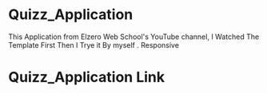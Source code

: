 # Quizz_Application
This Application from Elzero Web School's YouTube channel, I Watched The Template First Then I Trye it By myself . Responsive
# Quizz_Application Link
